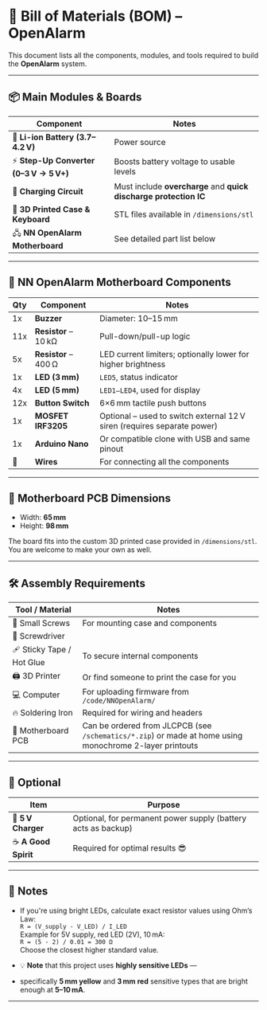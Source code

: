 # 🧾 Bill of Materials (BOM) – OpenAlarm

This document lists all the components, modules, and tools required to build the **OpenAlarm** system.

---

## 📦 Main Modules & Boards

| Component | Notes |
|----------|-------|
| 🔋 **Li-ion Battery (3.7–4.2 V)** | Power source |
| ⚡ **Step-Up Converter (0–3 V → 5 V+)** | Boosts battery voltage to usable levels |
| 🔌 **Charging Circuit** | Must include **overcharge** and **quick discharge protection IC** |
| 🧩 **3D Printed Case & Keyboard** | STL files available in `/dimensions/stl` |
| 🖧 **NN OpenAlarm Motherboard** | See detailed part list below |

---

## 🧠 NN OpenAlarm Motherboard Components

| Qty | Component | Notes |
|-----|-----------|-------|
| 1x | **Buzzer** | Diameter: 10–15 mm |
| 11x | **Resistor** – 10 kΩ | Pull-down/pull-up logic |
| 5x | **Resistor** – 400 Ω | LED current limiters; optionally lower for higher brightness |
| 1x | **LED (3 mm)** | `LED5`, status indicator |
| 4x | **LED (5 mm)** | `LED1–LED4`, used for display |
| 12x | **Button Switch** | 6×6 mm tactile push buttons |
| 1x | **MOSFET IRF3205** | Optional – used to switch external 12 V siren (requires separate power) |
| 1x | **Arduino Nano** | Or compatible clone with USB and same pinout |
| 🧵 | **Wires** | For connecting all the components |

---

## 📐 Motherboard PCB Dimensions

- Width: **65 mm**  
- Height: **98 mm**

The board fits into the custom 3D printed case provided in `/dimensions/stl`. You are welcome to make your own as well.

---

## 🛠 Assembly Requirements

| Tool / Material | Notes |
|-----------------|-------|
| 🔩 Small Screws | For mounting case and components |
| 🔧 Screwdriver | |
| 🩹 Sticky Tape / Hot Glue | To secure internal components |
| 🖨 3D Printer | Or find someone to print the case for you |
| 💻 Computer | For uploading firmware from `/code/NNOpenAlarm/` |
| 🔥 Soldering Iron | Required for wiring and headers |
| 🧾 Motherboard PCB | Can be ordered from JLCPCB (see `/schematics/*.zip`) or made at home using monochrome 2-layer printouts |

---

## 🔌 Optional

| Item | Purpose |
|------|---------|
| 🔌 **5 V Charger** | Optional, for permanent power supply (battery acts as backup) |
| ☕ **A Good Spirit** | Required for optimal results 😎 |

---

## 📝 Notes

- If you're using bright LEDs, calculate exact resistor values using Ohm’s Law:  
  `R = (V_supply - V_LED) / I_LED`  
  Example for 5V supply, red LED (2V), 10 mA:  
  `R = (5 - 2) / 0.01 = 300 Ω`  
  Choose the closest higher standard value.

- 💡 **Note** that this project uses **highly sensitive LEDs** —  
- specifically **5 mm yellow** and **3 mm red** sensitive types that are bright enough at **5–10 mA**.  


---